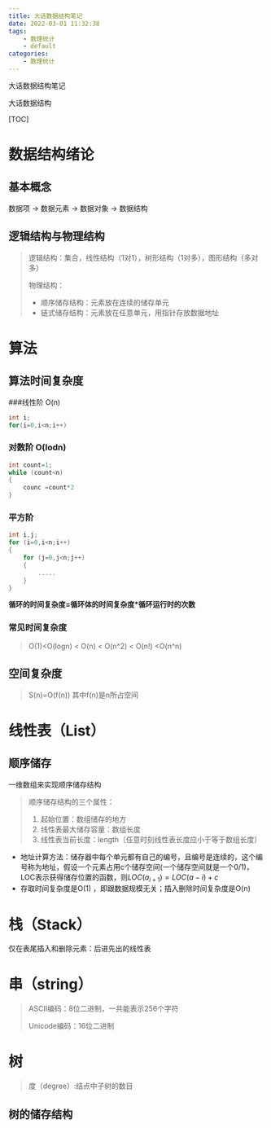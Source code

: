 ```yaml
---
title: 大话数据结构笔记
date: 2022-03-01 11:32:38
tags:
    - 数理统计
    - default
categories: 
    - 数理统计
---
```


大话数据结构笔记

<!-- more -->


大话数据结构

[TOC]

# 数据结构绪论

## 基本概念

数据项 -> 数据元素 -> 数据对象 -> 数据结构

## 逻辑结构与物理结构

> 逻辑结构：集合，线性结构（1对1），树形结构（1对多），图形结构（多对多）
>
> 物理结构：
>
>  - 顺序储存结构：元素放在连续的储存单元
>  - 链式储存结构：元素放在任意单元，用指针存放数据地址

# 算法

## 算法时间复杂度

###线性阶 O(n)

```c++
int i;
for(i=0,i<n;i++)
```

### 对数阶 O(lodn)

```c++
int count=1;
while (count<n)
{
    counc =count*2
}
```

### 平方阶

```c
int i,j;
for (i=0,i<n;i++)
{
    for (j=0,j<n;j++)
    {
        .....
    }
}
```

**循环的时间复杂度=循环体的时间复杂度*循环运行时的次数**

### 常见时间复杂度

> O(1)<O(logn) < O(n) < O(n^2) < O(n!) <O(n^n)

## 空间复杂度

> S(n)=O(f(n)) 其中f(n)是n所占空间

# 线性表（List）

## 顺序储存

一维数组来实现顺序储存结构

>顺序储存结构的三个属性：
>
>1. 起始位置：数组储存的地方
>2. 线性表最大储存容量：数组长度
>3. 线性表当前长度：length（任意时刻线性表长度应小于等于数组长度）

- 地址计算方法：储存器中每个单元都有自己的编号，且编号是连续的，这个编号称为地址，假设一个元素占用c个储存空间(一个储存空间就是一个0/1)，LOC表示获得储存位置的函数，则$LOC(a_{i+1})=LOC(a-i)+c$
- 存取时间复杂度是O(1) ，即跟数据规模无关；插入删除时间复杂度是O(n)

# 栈（Stack）

仅在表尾插入和删除元素：后进先出的线性表

# 串（string）

> ASCII编码：8位二进制，一共能表示256个字符
>
> Unicode编码：16位二进制

# 树

> 度（degree）:结点中子树的数目

## 树的储存结构

